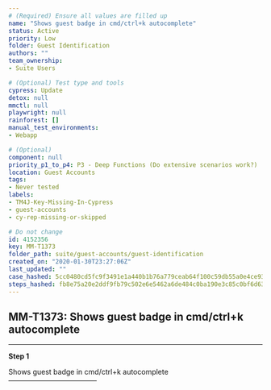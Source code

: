 ```yaml
---
# (Required) Ensure all values are filled up
name: "Shows guest badge in cmd/ctrl+k autocomplete"
status: Active
priority: Low
folder: Guest Identification
authors: ""
team_ownership: 
- Suite Users

# (Optional) Test type and tools
cypress: Update
detox: null
mmctl: null
playwright: null
rainforest: []
manual_test_environments: 
- Webapp

# (Optional)
component: null
priority_p1_to_p4: P3 - Deep Functions (Do extensive scenarios work?)
location: Guest Accounts
tags: 
- Never tested
labels: 
- TM4J-Key-Missing-In-Cypress
- guest-accounts
- cy-rep-missing-or-skipped

# Do not change
id: 4152356
key: MM-T1373
folder_path: suite/guest-accounts/guest-identification
created_on: "2020-01-30T23:27:06Z"
last_updated: ""
case_hashed: 5cc0480cd5fc9f3491e1a440b1b76a779ceab64f100c59db55a0e4ce93012d8a8aa243a9e4392959de005a6e17cd810e
steps_hashed: fb8e75a20e2ddf9fb79c502e6e5462a6de484c0ba190e3c85c0bf6d6355e2287a763d76d8b7368ef8f9883a990588701
---
```


## MM-T1373: Shows guest badge in cmd/ctrl+k autocomplete

---

**Step 1**

Shows guest badge in cmd/ctrl+k autocomplete\
–––––––––––––––––––––––––
